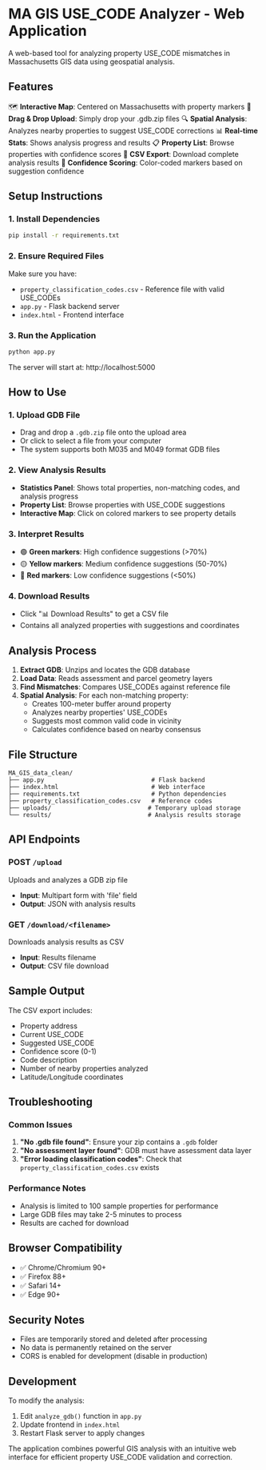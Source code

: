 # MA GIS USE_CODE Analyzer - Web Application

A web-based tool for analyzing property USE_CODE mismatches in Massachusetts GIS data using geospatial analysis.

## Features

🗺️ **Interactive Map**: Centered on Massachusetts with property markers
📁 **Drag & Drop Upload**: Simply drop your .gdb.zip files
🔍 **Spatial Analysis**: Analyzes nearby properties to suggest USE_CODE corrections
📊 **Real-time Stats**: Shows analysis progress and results
📋 **Property List**: Browse properties with confidence scores
💾 **CSV Export**: Download complete analysis results
🎯 **Confidence Scoring**: Color-coded markers based on suggestion confidence

## Setup Instructions

### 1. Install Dependencies
```bash
pip install -r requirements.txt
```

### 2. Ensure Required Files
Make sure you have:
- `property_classification_codes.csv` - Reference file with valid USE_CODEs
- `app.py` - Flask backend server
- `index.html` - Frontend interface

### 3. Run the Application
```bash
python app.py
```

The server will start at: http://localhost:5000

## How to Use

### 1. Upload GDB File
- Drag and drop a `.gdb.zip` file onto the upload area
- Or click to select a file from your computer
- The system supports both M035 and M049 format GDB files

### 2. View Analysis Results
- **Statistics Panel**: Shows total properties, non-matching codes, and analysis progress
- **Property List**: Browse properties with USE_CODE suggestions
- **Interactive Map**: Click on colored markers to see property details

### 3. Interpret Results
- 🟢 **Green markers**: High confidence suggestions (>70%)
- 🟡 **Yellow markers**: Medium confidence suggestions (50-70%)
- 🔴 **Red markers**: Low confidence suggestions (<50%)

### 4. Download Results
- Click "📊 Download Results" to get a CSV file
- Contains all analyzed properties with suggestions and coordinates

## Analysis Process

1. **Extract GDB**: Unzips and locates the GDB database
2. **Load Data**: Reads assessment and parcel geometry layers
3. **Find Mismatches**: Compares USE_CODEs against reference file
4. **Spatial Analysis**: For each non-matching property:
   - Creates 100-meter buffer around property
   - Analyzes nearby properties' USE_CODEs
   - Suggests most common valid code in vicinity
   - Calculates confidence based on nearby consensus

## File Structure

```
MA_GIS_data_clean/
├── app.py                              # Flask backend
├── index.html                          # Web interface
├── requirements.txt                    # Python dependencies
├── property_classification_codes.csv   # Reference codes
├── uploads/                           # Temporary upload storage
└── results/                           # Analysis results storage
```

## API Endpoints

### POST `/upload`
Uploads and analyzes a GDB zip file
- **Input**: Multipart form with 'file' field
- **Output**: JSON with analysis results

### GET `/download/<filename>`
Downloads analysis results as CSV
- **Input**: Results filename
- **Output**: CSV file download

## Sample Output

The CSV export includes:
- Property address
- Current USE_CODE
- Suggested USE_CODE
- Confidence score (0-1)
- Code description
- Number of nearby properties analyzed
- Latitude/Longitude coordinates

## Troubleshooting

### Common Issues

1. **"No .gdb file found"**: Ensure your zip contains a `.gdb` folder
2. **"No assessment layer found"**: GDB must have assessment data layer
3. **"Error loading classification codes"**: Check that `property_classification_codes.csv` exists

### Performance Notes

- Analysis is limited to 100 sample properties for performance
- Large GDB files may take 2-5 minutes to process
- Results are cached for download

## Browser Compatibility

- ✅ Chrome/Chromium 90+
- ✅ Firefox 88+
- ✅ Safari 14+
- ✅ Edge 90+

## Security Notes

- Files are temporarily stored and deleted after processing
- No data is permanently retained on the server
- CORS is enabled for development (disable in production)

## Development

To modify the analysis:
1. Edit `analyze_gdb()` function in `app.py`
2. Update frontend in `index.html`
3. Restart Flask server to apply changes

The application combines powerful GIS analysis with an intuitive web interface for efficient property USE_CODE validation and correction.